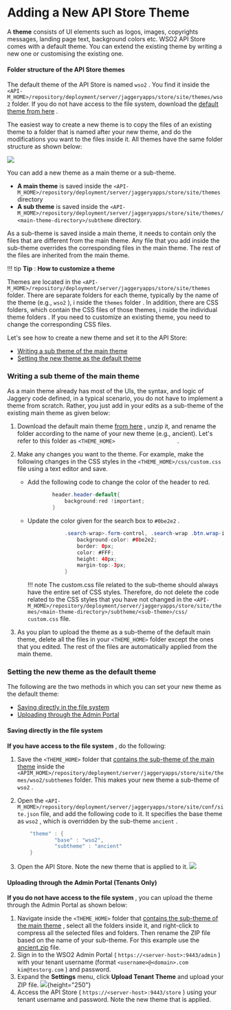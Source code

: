 # Adding a New API Store Theme

A **theme** consists of UI elements such as logos, images, copyrights messages, landing page text, background colors etc. WSO2 API Store comes with a default theme. You can extend the existing theme by writing a new one or customising the existing one.

#### Folder structure of the API Store themes

The default theme of the API Store is named `wso2` . You find it inside the `<API-M_HOME>/repository/deployment/server/jaggeryapps/store/site/themes/wso2` folder. If you do not have access to the file system, download the [default theme from here](attachments/103334757/103334760.zip) .

The easiest way to create a new theme is to copy the files of an existing theme to a folder that is named after your new theme, and do the modifications you want to the files inside it. All themes have the same folder structure as shown below:

![](attachments/103334757/103334762.png)

You can add a new theme as a main theme or a sub-theme.

-   **A main theme** is saved inside the `<API-M_HOME>/repository/deployment/server/jaggeryapps/store/site/themes` directory
-   **A sub theme** is saved inside the `<API-M_HOME>/repository/deployment/server/jaggeryapps/store/site/themes/<main-theme-directory>/subtheme` directory.

As a sub-theme is saved inside a main theme, it needs to contain only the files that are different from the main theme. Any file that you add inside the sub-theme overrides the corresponding files in the main theme. The rest of the files are inherited from the main theme.

!!! tip
**Tip** : **How to customize a theme**

Themes are located in the `<API-M_HOME>/repository/deployment/server/jaggeryapps/store/site/themes` folder. There are separate folders for each theme, typically by the name of the theme (e.g., `wso2` ), i nside the `themes` folder . In addition, there are CSS folders, which contain the CSS files of those themes, i nside the individual theme folders . If you need to customize an existing theme, you need to change the corresponding CSS files.


Let's see how to create a new theme and set it to the API Store:

-   [Writing a sub theme of the main theme](#AddingaNewAPIStoreTheme-Writingasubthemeofthemaintheme)
-   [Setting the new theme as the default theme](#AddingaNewAPIStoreTheme-Settingthenewthemeasthedefaulttheme)

### Writing a sub theme of the main theme

As a main theme already has most of the UIs, the syntax, and logic of Jaggery code defined, in a typical scenario, you do not have to implement a theme from scratch. Rather, you just add in your edits as a sub-theme of the existing main theme as given below:

1.  Download the default main theme [from here](attachments/103334757/103334760.zip) , unzip it, and rename the folder according to the name of your new theme (e.g., ancient). Let's refer to this folder as `<THEME_HOME>                    .         `
2.  Make any changes you want to the theme.
    For example, make the following changes in the CSS styles in the `<THEME_HOME>/css/custom.css` file using a text editor and save.

    -   Add the following code to change the color of the header to red.

        ``` java
                header.header-default{
                    background:red !important;
                }
        ```

    -   Update the color given for the search box to `#0be2e2` .

        ``` java
                    .search-wrap>.form-control, .search-wrap .btn.wrap-input-right  {
                        background-color: #0be2e2;
                        border: 0px;
                        color: #FFF;
                        height: 40px;
                        margin-top:-3px;
                    }
        ```

        !!! note
    The custom.css file related to the sub-theme should always have the entire set of CSS styles. Therefore, do not delete the code related to the CSS styles that you have not changed in the `<API-M_HOME>/repository/deployment/server/jaggeryapps/store/site/themes/<main-theme-directory>/subtheme/<sub-theme>/css/           custom.css` file.


3.  As you plan to upload the theme as a sub-theme of the default main theme, delete all the files in your `<THEME_HOME>` folder except the ones that you edited. The rest of the files are automatically applied from the main theme.

### Setting the new theme as the default theme

The following are the two methods in which you can set your new theme as the default theme:

-   [Saving directly in the file system](#AddingaNewAPIStoreTheme-Savingdirectlyintothefilesystem)
-   [Uploading through the Admin Portal](#AddingaNewAPIStoreTheme-UploadingthroughtheAdminPortal)

#### Saving directly in the file system

**If you have access to the file system** , do the following:

1.  Save the `<THEME_HOME>` folder that [contains the sub-theme of the main theme](#AddingaNewAPIStoreTheme-Writingasubthemeofthemaintheme) inside the `<APIM_HOME>/repository/deployment/server/jaggeryapps/store/site/themes/wso2/subthemes` folder. This makes your new theme a sub-theme of `wso2` .
2.  Open the `<API-M_HOME>/repository/deployment/server/jaggeryapps/store/site/conf/site.json` file, and add the following code to it. It specifies the base theme as `wso2` , which is overridden by the sub-theme `ancient` .

    ``` java
        "theme" : {
                "base" : "wso2",
                "subtheme" : "ancient"
        }
    ```

3.  Open the API Store.
    Note the new theme that is applied to it.
    ![](attachments/103334757/103334759.png)
#### Uploading through the Admin Portal (Tenants Only)

**If you do not have access to the file system** , you can upload the theme through the Admin Portal as shown below:

1.  Navigate inside the `<THEME_HOME>` folder that [contains the sub-theme of the main theme](#AddingaNewAPIStoreTheme-Writingasubthemeofthemaintheme) , select all the folders inside it, and right-click to compress all the selected files and folders. Then rename the ZIP file based on the name of your sub-theme. For this example use the [ancient.zip](attachments/103334757/103334758.zip) file.
2.  Sign in to the WSO2 Admin Portal ( `https://<server-host>:9443/admin` ) with your tenant username (format `<username>@<domain>.com kim@testorg.com` ) and password.
3.  Expand the **Settings** menu, click **Upload Tenant Theme** and upload your ZIP file.
    ![](attachments/103334757/103334761.png){height="250"}
4.  Access the API Store ( `https://<server-host>:9443/store` ) using your tenant username and password.
    Note the new theme that is applied.

